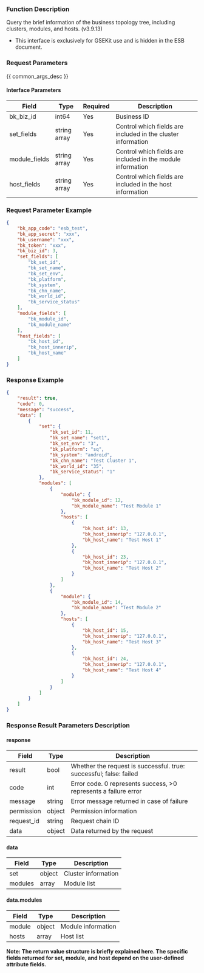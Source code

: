 ### Function Description

Query the brief information of the business topology tree, including clusters, modules, and hosts. (v3.9.13)

- This interface is exclusively for GSEKit use and is hidden in the ESB document.

### Request Parameters

{{ common_args_desc }}

#### Interface Parameters

| Field         | Type         | Required | Description                                                  |
| ------------- | ------------ | -------- | ------------------------------------------------------------ |
| bk_biz_id     | int64        | Yes      | Business ID                                                  |
| set_fields    | string array | Yes      | Control which fields are included in the cluster information |
| module_fields | string array | Yes      | Control which fields are included in the module information  |
| host_fields   | string array | Yes      | Control which fields are included in the host information    |

### Request Parameter Example

```json
{
    "bk_app_code": "esb_test",
    "bk_app_secret": "xxx",
    "bk_username": "xxx",
    "bk_token": "xxx",
    "bk_biz_id": 3,
    "set_fields": [
        "bk_set_id",
        "bk_set_name",
        "bk_set_env",
        "bk_platform",
        "bk_system",
        "bk_chn_name",
        "bk_world_id",
        "bk_service_status"
    ],
    "module_fields": [
        "bk_module_id",
        "bk_module_name"
    ],
    "host_fields": [
        "bk_host_id",
        "bk_host_innerip",
        "bk_host_name"
    ]
}
```

### Response Example

```json
{
    "result": true,
    "code": 0,
    "message": "success",
    "data": [
        {
            "set": {
                "bk_set_id": 11,
                "bk_set_name": "set1",
                "bk_set_env": "3",
                "bk_platform": "sq",
                "bk_system": "android",
                "bk_chn_name": "Test Cluster 1",
                "bk_world_id": "35",
                "bk_service_status": "1"
            },
            "modules": [
                {
                    "module": {
                        "bk_module_id": 12,
                        "bk_module_name": "Test Module 1"
                    },
                    "hosts": [
                        {
                            "bk_host_id": 13,
                            "bk_host_innerip": "127.0.0.1",
                            "bk_host_name": "Test Host 1"
                        },
                        {
                            "bk_host_id": 23,
                            "bk_host_innerip": "127.0.0.1",
                            "bk_host_name": "Test Host 2"
                        }
                    ]
                },
                {
                    "module": {
                        "bk_module_id": 14,
                        "bk_module_name": "Test Module 2"
                    },
                    "hosts": [
                        {
                            "bk_host_id": 15,
                            "bk_host_innerip": "127.0.0.1",
                            "bk_host_name": "Test Host 3"
                        },
                        {
                            "bk_host_id": 24,
                            "bk_host_innerip": "127.0.0.1",
                            "bk_host_name": "Test Host 4"
                        }
                    ]
                }
            ]
        }
    ]
}
```

### Response Result Parameters Description

#### response

| Field       | Type   | Description                                                  |
| ---------- | ------ | ------------------------------------------------------------ |
| result     | bool   | Whether the request is successful. true: successful; false: failed |
| code       | int    | Error code. 0 represents success, >0 represents a failure error |
| message    | string | Error message returned in case of failure                    |
| permission | object | Permission information                                       |
| request_id | string | Request chain ID                                             |
| data       | object | Data returned by the request                                 |

#### data

| Field   | Type   | Description         |
| ------- | ------ | ------------------- |
| set     | object | Cluster information |
| modules | array  | Module list         |

#### data.modules

| Field  | Type   | Description        |
| ------ | ------ | ------------------ |
| module | object | Module information |
| hosts  | array  | Host list          |

**Note: The return value structure is briefly explained here. The specific fields returned for set, module, and host depend on the user-defined attribute fields.**